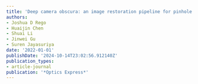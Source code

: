 ```yaml
---
title: 'Deep camera obscura: an image restoration pipeline for pinhole photography'
authors:
- Joshua D Rego
- Huaijin Chen
- Shuai Li
- Jinwei Gu
- Suren Jayasuriya
date: '2022-01-01'
publishDate: '2024-10-14T23:02:56.912140Z'
publication_types:
- article-journal
publication: '*Optics Express*'
---
```

